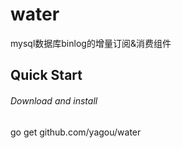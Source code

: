# water
mysql数据库binlog的增量订阅&amp;消费组件

## Quick Start
###### Download and install
go get github.com/yagou/water

